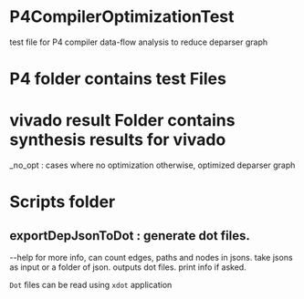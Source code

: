 # P4CompilerOptimizationTest
test file for P4 compiler data-flow analysis to reduce deparser graph

# P4 folder contains test Files
# vivado result Folder contains synthesis results for vivado
_no_opt : cases where no optimization
otherwise, optimized deparser graph

# Scripts folder
## exportDepJsonToDot : generate dot files.
--help for more info, can count edges, paths and nodes in jsons. take jsons as input or a folder of json. outputs dot files. print info if asked.

`Dot` files can be read using `xdot` application
